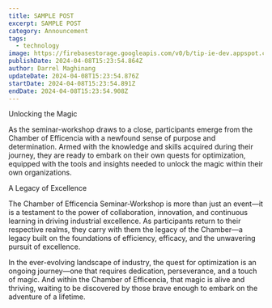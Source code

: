```yaml
---
title: SAMPLE POST
excerpt: SAMPLE POST
category: Announcement
tags:
  - technology
image: https://firebasestorage.googleapis.com/v0/b/tip-ie-dev.appspot.com/o/2nd%20Sem%20General%20Assembly.jpg?alt=media&token=421c6797-d54b-4ec0-b590-390b314944d6
publishDate: 2024-04-08T15:23:54.864Z
author: Darrel Maghinang
updateDate: 2024-04-08T15:23:54.876Z
startDate: 2024-04-08T15:23:54.891Z
endDate: 2024-04-08T15:23:54.908Z
---
```

Unlocking the Magic

As the seminar-workshop draws to a close, participants emerge from the Chamber of Efficencia with a newfound sense of purpose and determination. Armed with the knowledge and skills acquired during their journey, they are ready to embark on their own quests for optimization, equipped with the tools and insights needed to unlock the magic within their own organizations.

A Legacy of Excellence

The Chamber of Efficencia Seminar-Workshop is more than just an event—it is a testament to the power of collaboration, innovation, and continuous learning in driving industrial excellence. As participants return to their respective realms, they carry with them the legacy of the Chamber—a legacy built on the foundations of efficiency, efficacy, and the unwavering pursuit of excellence.

In the ever-evolving landscape of industry, the quest for optimization is an ongoing journey—one that requires dedication, perseverance, and a touch of magic. And within the Chamber of Efficencia, that magic is alive and thriving, waiting to be discovered by those brave enough to embark on the adventure of a lifetime.
